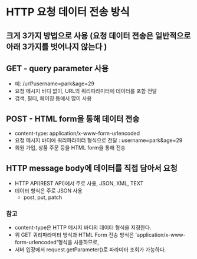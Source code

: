 # HTTP 요청 데이터 전송 방식

## 크게 3가지 방법으로 사용 (요청 데이터 전송은 일반적으로 아래 3가지를 벗어나지 않는다 )

## GET - query parameter 사용
* 예: /url?username=park&age=29
* 요청 메시지 바디 없이, URL의 쿼리파라미터에 데이터를 포함 전달
* 검색, 필터, 페이징 등에서 많이 사용

## POST - HTML form을 통해 데이터 전송
* content-type: application/x-www-form-urlencoded
* 요청 메시지 바디에 쿼리파라미터 형식으로 전달 : username=park&age=29
* 회원 가입, 상품 주문 등을 HTML form을 통해 전송

## HTTP message body에 데이터를 직접 담아서 요청
* HTTP API(REST API)에서 주로 사용, JSON, XML, TEXT
* 데이터 형식은 주로 JSON 사용
  * post, put, patch

### 참고
* content-type은 HTTP 메시지 바디의 데이터 형식을 지정한다.
* 위 GET 쿼리파라미터 방식과 HTML Form 전송 방식은 'application/x-www-form-urlencoded'형식을 사용하므로, 
* 서버 입장에서 request.getParameter()로 파라미터 조회가 가능하다.